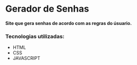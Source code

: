 # Gerador de Senhas
#### Site que gera senhas de acordo com as regras do úsuario.
### Tecnologias utilizadas:
<ul>
    <li>HTML</li>
    <li>CSS</li>
    <li>JAVASCRIPT</li>
</ul>